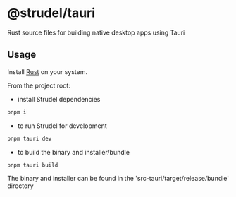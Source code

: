 # @strudel/tauri

Rust source files for building native desktop apps using Tauri

## Usage

Install [Rust](https://rustup.rs/) on your system.

From the project root:

- install Strudel dependencies

```js
pnpm i
```

- to run Strudel for development

```js
pnpm tauri dev
```

- to build the binary and installer/bundle

```js
pnpm tauri build
```

The binary and installer can be found in the 'src-tauri/target/release/bundle' directory
